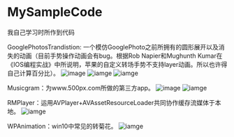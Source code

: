 # MySampleCode

我自己学习时所作到代码

GooglePhotosTrandistion: 一个模仿GooglePhoto之前所拥有的圆形展开以及消失的动画（目前手势操作动画会有bug。根据Rob Napier和Mughunth Kumar在《IOS编程实战》中所说明，苹果的自定义转场手势不支持layer动画。所以也许得自己计算百分比）。
![image](https://github.com/MichealBad/MySampleCode/blob/master/shots/2.png?raw=true)
![iamge](https://github.com/MichealBad/MySampleCode/blob/master/shots/1.png?raw=true)
![iamge](https://github.com/MichealBad/MySampleCode/blob/master/shots/3.png?raw=true)

Musicgram：为www.500px.com所做的第三方app。
![image](https://github.com/MichealBad/MySampleCode/blob/master/shots/4.PNG?raw=true)
![iamge](https://github.com/MichealBad/MySampleCode/blob/master/shots/5.PNG?raw=true)

RMPlayer：运用AVPlayer+AVAssetResourceLoader共同协作缓存流媒体于本地。
![iamge](https://github.com/MichealBad/MySampleCode/blob/master/shots/6.PNG?raw=true)

WPAnimation：win10中常见的转菊花。
![iamge](https://github.com/MichealBad/MySampleCode/blob/master/shots/7.PNG?raw=true)

